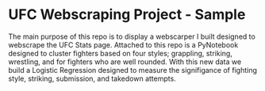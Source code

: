 # UFC Webscraping Project - Sample


The main purpose of this repo is to display a webscarper I built designed to webscrape the UFC Stats page. Attached to this repo is a PyNotebook designed to cluster fighters based on four styles; grappling, striking, wrestling, and for fighters who are well rounded. With this new data we build a Logistic Regression designed to measure the signifigance of fighting style, striking, submission, and takedown attempts.
